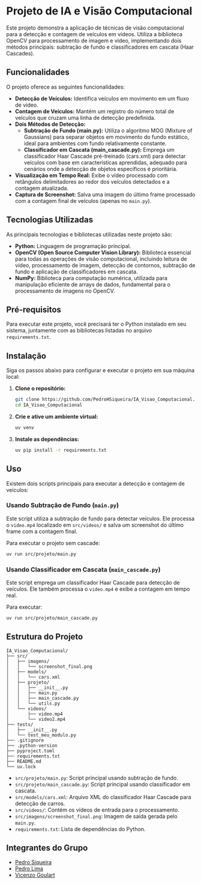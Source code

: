 # Projeto de IA e Visão Computacional

Este projeto demonstra a aplicação de técnicas de visão computacional para a detecção e contagem de veículos em vídeos. Utiliza a biblioteca OpenCV para processamento de imagem e vídeo, implementando dois métodos principais: subtração de fundo e classificadores em cascata (Haar Cascades).

## Funcionalidades

O projeto oferece as seguintes funcionalidades:

- **Detecção de Veículos:** Identifica veículos em movimento em um fluxo de vídeo.
- **Contagem de Veículos:** Mantém um registro do número total de veículos que cruzam uma linha de detecção predefinida.
- **Dois Métodos de Detecção:**
  - **Subtração de Fundo (main.py):** Utiliza o algoritmo MOG (Mixture of Gaussians) para separar objetos em movimento do fundo estático, ideal para ambientes com fundo relativamente constante.
  - **Classificador em Cascata (main_cascade.py):** Emprega um classificador Haar Cascade pré-treinado (cars.xml) para detectar veículos com base em características aprendidas, adequado para cenários onde a detecção de objetos específicos é prioritária.
- **Visualização em Tempo Real:** Exibe o vídeo processado com retângulos delimitadores ao redor dos veículos detectados e a contagem atualizada.
- **Captura de Screenshot:** Salva uma imagem do último frame processado com a contagem final de veículos (apenas no `main.py`).

## Tecnologias Utilizadas

As principais tecnologias e bibliotecas utilizadas neste projeto são:

- **Python:** Linguagem de programação principal.
- **OpenCV (Open Source Computer Vision Library):** Biblioteca essencial para todas as operações de visão computacional, incluindo leitura de vídeo, processamento de imagem, detecção de contornos, subtração de fundo e aplicação de classificadores em cascata.
- **NumPy:** Biblioteca para computação numérica, utilizada para manipulação eficiente de arrays de dados, fundamental para o processamento de imagens no OpenCV.

## Pré-requisitos

Para executar este projeto, você precisará ter o Python instalado em seu sistema, juntamente com as bibliotecas listadas no arquivo `requirements.txt`.

## Instalação

Siga os passos abaixo para configurar e executar o projeto em sua máquina local:

1.  **Clone o repositório:**

    ```bash
    git clone https://github.com/PedroHSiqueira/IA_Visao_Computacional.git
    cd IA_Visao_Computacional
    ```

2.  **Crie e ative um ambiente virtual:**

    ```bash
    uv venv
    ```

3.  **Instale as dependências:**

    ```bash
    uv pip install -r requirements.txt
    ```

## Uso

Existem dois scripts principais para executar a detecção e contagem de veículos:

### Usando Subtração de Fundo (`main.py`)

Este script utiliza a subtração de fundo para detectar veículos. Ele processa o `video.mp4` localizado em `src/videos/` e salva um screenshot do último frame com a contagem final.

Para executar o projeto sem cascade:

```bash
uv run src/projeto/main.py
```

### Usando Classificador em Cascata (`main_cascade.py`)

Este script emprega um classificador Haar Cascade para detecção de veículos. Ele também processa o `video.mp4` e exibe a contagem em tempo real.

Para executar:

```bash
uv run src/projeto/main_cascade.py
```

## Estrutura do Projeto

```
IA_Visao_Computacional/
├── src/
│   ├── imagens/
│   │   └── screenshot_final.png
│   ├── models/
│   │   └── cars.xml
│   ├── projeto/
│   │   ├── __init__.py
│   │   ├── main.py
│   │   ├── main_cascade.py
│   │   └── utils.py
│   └── videos/
│       ├── video.mp4
│       └── video2.mp4
├── tests/
│   ├── __init__.py
│   └── test_meu_modulo.py
├── .gitignore
├── .python-version
├── pyproject.toml
├── requirements.txt
├── README.md
└── uv.lock
```

- `src/projeto/main.py`: Script principal usando subtração de fundo.
- `src/projeto/main_cascade.py`: Script principal usando classificador em cascata.
- `src/models/cars.xml`: Arquivo XML do classificador Haar Cascade para detecção de carros.
- `src/videos/`: Contém os vídeos de entrada para o processamento.
- `src/imagens/screenshot_final.png`: Imagem de saída gerada pelo `main.py`.
- `requirements.txt`: Lista de dependências do Python.

## Integrantes do Grupo

- [Pedro Siqueira](https://github.com/PedroHSiqueira)
- [Pedro Lima](https://github.com/uPedroLima11)
- [Vicenzo Goulart](https://github.com/HiveZ4)


